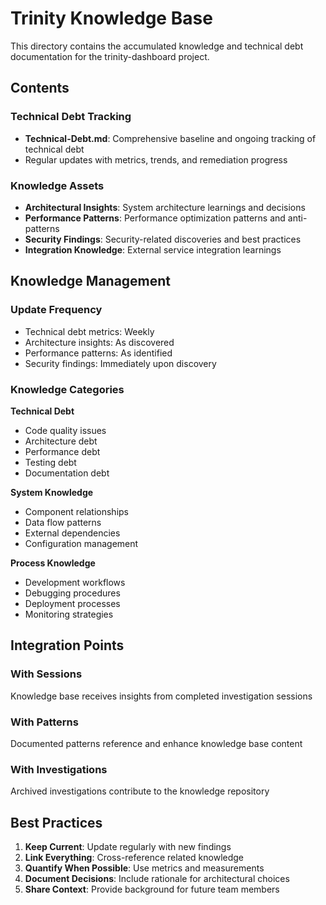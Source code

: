 # Trinity Knowledge Base

This directory contains the accumulated knowledge and technical debt documentation for the trinity-dashboard project.

## Contents

### Technical Debt Tracking
- **Technical-Debt.md**: Comprehensive baseline and ongoing tracking of technical debt
- Regular updates with metrics, trends, and remediation progress

### Knowledge Assets
- **Architectural Insights**: System architecture learnings and decisions
- **Performance Patterns**: Performance optimization patterns and anti-patterns
- **Security Findings**: Security-related discoveries and best practices
- **Integration Knowledge**: External service integration learnings

## Knowledge Management

### Update Frequency
- Technical debt metrics: Weekly
- Architecture insights: As discovered
- Performance patterns: As identified
- Security findings: Immediately upon discovery

### Knowledge Categories

**Technical Debt**
- Code quality issues
- Architecture debt
- Performance debt
- Testing debt
- Documentation debt

**System Knowledge**
- Component relationships
- Data flow patterns
- External dependencies
- Configuration management

**Process Knowledge**
- Development workflows
- Debugging procedures
- Deployment processes
- Monitoring strategies

## Integration Points

### With Sessions
Knowledge base receives insights from completed investigation sessions

### With Patterns
Documented patterns reference and enhance knowledge base content

### With Investigations
Archived investigations contribute to the knowledge repository

## Best Practices

1. **Keep Current**: Update regularly with new findings
2. **Link Everything**: Cross-reference related knowledge
3. **Quantify When Possible**: Use metrics and measurements
4. **Document Decisions**: Include rationale for architectural choices
5. **Share Context**: Provide background for future team members